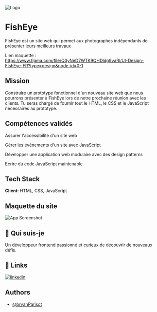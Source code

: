 
![Logo]([https://raw.githubusercontent.com/BryanParisot/ParisotBryan_4_02082021/main/starterOnly/Logo.png](https://ogniter.fr/OpenClassrooms/React/p6/assets/images/logo.png))


# FishEye

FishEye est un site web qui permet aux photographes indépendants de présenter leurs meilleurs travaux

Lien maquette : https://www.figma.com/file/Q3yNeD7WTK9QHDldg9vaRl/UI-Design-FishEye-FR?type=design&node-id=0-1

## Mission 

Construire un prototype fonctionnel d'un nouveau site web que nous pourrons présenter à FishEye lors de notre prochaine réunion avec les clients. Tu seras chargé de fournir tout le HTML, le CSS et le JavaScript nécessaires au prototype.

## Compétences validés 

Assurer l'accessibilité d'un site web

Gérer les évènements d'un site avec JavaScript

Développer une application web modulaire avec des design patterns

Ecrire du code JavaScript maintenable


## Tech Stack

**Client:** HTML, CSS, JavaScript




## Maquette du site

![App Screenshot](https://user.oc-static.com/upload/2022/10/14/16657380159236_Index%20%281%29.png)


## 🚀 Qui suis-je 
Un développeur frontend passionné et curieux de découvrir de nouveaux défis.


## 🔗 Links
[![linkedin](https://img.shields.io/badge/linkedin-0A66C2?style=for-the-badge&logo=linkedin&logoColor=white)](https://www.linkedin.com/in/bryan-parisot-a99b0a1b1/)



## Authors

- [@bryanParisot](https://github.com/BryanParisot)

